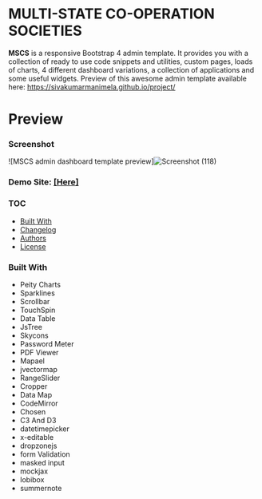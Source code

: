 # MULTI-STATE CO-OPERATION SOCIETIES
**MSCS** is a responsive Bootstrap 4 admin template. It provides you with a collection of ready to use code snippets and utilities, custom pages, loads of charts, 4 different dashboard variations, a collection of applications and some useful widgets. Preview of this awesome admin template available here:  https://sivakumarmanimela.github.io/project/

# Preview

### Screenshot

![MSCS admin dashboard template preview]![Screenshot (118)](https://github.com/sivakumarmanimela/project/assets/118118454/032f3994-6391-47a2-8d5a-bc69955bf59e)


### Demo Site: [[Here]](https://sivakumarmanimela.github.io/project/)

### TOC
- [Built With](#built-with)
- [Changelog](#changelog)
- [Authors](#authors)
- [License](#license)

### Built With

- Peity Charts
- Sparklines
- Scrollbar
- TouchSpin
- Data Table
- JsTree
- Skycons
- Password Meter
- PDF Viewer
- Mapael
- jvectormap
- RangeSlider
- Cropper
- Data Map
- CodeMirror
- Chosen
- C3 And D3
- datetimepicker
- x-editable
- dropzonejs
- form Validation
- masked input
- mockjax
- lobibox
- summernote



